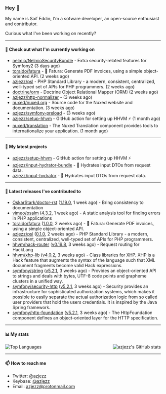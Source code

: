 ### Hey 👋

My name is Saif Eddin, I'm a sofware developer, an open-source enthusiast and contributor.

Curious what I've been working on recently?

---

#### 👷 Check out what I'm currently working on

- [nelmio/NelmioSecurityBundle](https://github.com/nelmio/NelmioSecurityBundle) - Extra security-related features for Symfony2 (3 days ago)
- [toraido/fatura](https://github.com/toraido/fatura) - 📝 Fatura: Generate PDF invoices, using a simple object-oriented API. (2 weeks ago)
- [azjezz/psl](https://github.com/azjezz/psl) - PHP Standard Library - a modern, consistent, centralized, well-typed set of APIs for PHP programmers. (2 weeks ago)
- [doctrine/orm](https://github.com/doctrine/orm) - Doctrine Object Relational Mapper (ORM) (2 weeks ago)
- [azjezz/http-normalizer](https://github.com/azjezz/http-normalizer) -  (3 weeks ago)
- [nuxed/nuxed.org](https://github.com/nuxed/nuxed.org) - Source code for the Nuxed website and documentation. (3 weeks ago)
- [azjezz/symfony-preload](https://github.com/azjezz/symfony-preload) -  (3 weeks ago)
- [azjezz/setup-hhvm](https://github.com/azjezz/setup-hhvm) - GitHub action for setting up HHVM  ⚡ (1 month ago)
- [nuxed/translation](https://github.com/nuxed/translation) - The Nuxed Translation component provides tools to internationalize your application.  (1 month ago)

---

#### 🌱 My latest projects

- [azjezz/setup-hhvm](https://github.com/azjezz/setup-hhvm) - GitHub action for setting up HHVM  ⚡
- [azjezz/input-hydrator-bundle](https://github.com/azjezz/input-hydrator-bundle) - 🧱 Hydrates input DTOs from request data. 
- [azjezz/input-hydrator](https://github.com/azjezz/input-hydrator) - 🧱 Hydrates input DTOs from request data.

---

#### 🔭 Latest releases I've contributed to

- [OskarStark/doctor-rst](https://github.com/OskarStark/doctor-rst) ([1.19.0](https://github.com/OskarStark/doctor-rst/releases/tag/1.19.0), 1 week ago) - Bring consistency to documentation
- [vimeo/psalm](https://github.com/vimeo/psalm) ([4.3.2](https://github.com/vimeo/psalm/releases/tag/4.3.2), 1 week ago) - A static analysis tool for finding errors in PHP applications
- [toraido/fatura](https://github.com/toraido/fatura) ([1.0.0](https://github.com/toraido/fatura/releases/tag/1.0.0), 2 weeks ago) - 📝 Fatura: Generate PDF invoices, using a simple object-oriented API.
- [azjezz/psl](https://github.com/azjezz/psl) ([0.1.0](https://github.com/azjezz/psl/releases/tag/0.1.0), 2 weeks ago) - PHP Standard Library - a modern, consistent, centralized, well-typed set of APIs for PHP programmers.
- [hhvm/hack-router](https://github.com/hhvm/hack-router) ([v0.19.8](https://github.com/hhvm/hack-router/releases/tag/v0.19.8), 3 weeks ago) - Request routing for HackLang
- [hhvm/xhp-lib](https://github.com/hhvm/xhp-lib) ([v4.0.2](https://github.com/hhvm/xhp-lib/releases/tag/v4.0.2), 3 weeks ago) - Class libraries for XHP. XHP is a Hack feature that augments the syntax of the language such that XML document fragments become valid Hack expressions.
- [symfony/string](https://github.com/symfony/string) ([v5.2.1](https://github.com/symfony/string/releases/tag/v5.2.1), 3 weeks ago) - Provides an object-oriented API to strings and deals with bytes, UTF-8 code points and grapheme clusters in a unified way.
- [symfony/security-http](https://github.com/symfony/security-http) ([v5.2.1](https://github.com/symfony/security-http/releases/tag/v5.2.1), 3 weeks ago) - Security provides an infrastructure for sophisticated authorization systems, which makes it possible to easily separate the actual authorization logic from so called user providers that hold the users credentials. It is inspired by the Java Spring framework.
- [symfony/http-foundation](https://github.com/symfony/http-foundation) ([v5.2.1](https://github.com/symfony/http-foundation/releases/tag/v5.2.1), 3 weeks ago) - The HttpFoundation component defines an object-oriented layer for the HTTP specification.

---

#### 📊 My stats

<img align="right" alt="azjezz's GitHub stats" src="https://github-readme-stats.vercel.app/api?username=azjezz&count_private=1&show_icons=true&" />

![Top Languages](https://github-readme-stats.vercel.app/api/top-langs/?username=azjezz)

---

#### 📫 How to reach me

- Twitter: [@azjezz](https://twitter.com/azjezz)
- Keybase: [@azjezz](https://keybase.io/azjezz)
- Email: [azjezz@protonmail.com](mailto://azjezz@protonmail.com)
